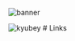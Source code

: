 ![banner](https://user-images.githubusercontent.com/85763506/159179950-50675726-f9bc-4a1b-9701-44cb6e86f48c.png)


![kyubey](https://user-images.githubusercontent.com/85763506/159179994-859c3731-3b7a-41cc-b861-e42811fed8cb.gif) # Links
